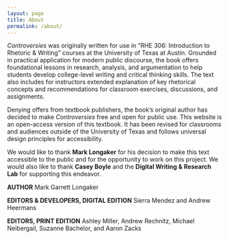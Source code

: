 ```yaml
---
layout: page
title: About
permalink: /about/
---
```


<i>Controversies</i> was originally written for use in “RHE 306: Introduction to Rhetoric & Writing” courses at the University of Texas at Austin. Grounded in practical application for modern public discourse, the book offers foundational lessons in research, analysis, and argumentation to help students develop college-level writing and critical thinking skills. The text also includes for instructors extended explanation of key rhetorical concepts and recommendations for classroom exercises, discussions, and assignments. 

Denying offers from textbook publishers, the book’s original author has decided to make <i>Controversies</i> free and open for public use. This website is an open-access version of this textbook. It has been revised for classrooms and audiences outside of the University of Texas and follows universal design principles for accessibility. 

We would like to thank <b>Mark Longaker</b> for his decision to make this text accessible to the public and for the opportunity to work on this project. We would also like to thank <b>Casey Boyle</b> and the <b>Digital Writing & Research Lab</b> for supporting this endeavor. 

<b>AUTHOR</b> 
Mark Garrett Longaker

<b>EDITORS & DEVELOPERS, DIGITAL EDITION</b>
Sierra Mendez
and Andrew Heermans 

<b>EDITORS, PRINT EDITION</b>
Ashley Miller,
Andrew Rechnitz,
Michael Neibergail,
Suzanne Bachelor,
and Aaron Zacks 
